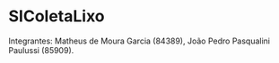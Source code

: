 # SIColetaLixo

Integrantes:
Matheus de Moura Garcia (84389), João Pedro Pasqualini Paulussi (85909).
